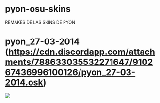 # pyon-osu-skins
REMAKES DE LAS SKINS DE PYON

# pyon_27-03-2014 (https://cdn.discordapp.com/attachments/788633035532271647/910267436996100126/pyon_27-03-2014.osk)
![](https://prnt.sc/1ztncnx)
